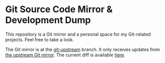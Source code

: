 # Git Source Code Mirror & Development Dump

This repository is a Git mirror and a personal space for my Git-related projects. Feel free to take a look.

The Git mirror is at the [git-upstream](https://github.com/zp-zpanda/git/tree/git-upstream/) branch. It only receives updates from [the upstream Git mirror](https://github.com/git/git/tree/master/). The current diff is available [here](https://github.com/zp-zpanda/git/compare/git-upstream...git:git:master/).
